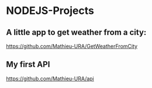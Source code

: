 # NODEJS-Projects

## A little app to get weather from a city: 
https://github.com/Mathieu-URA/GetWeatherFromCity

## My first API 
https://github.com/Mathieu-URA/api
